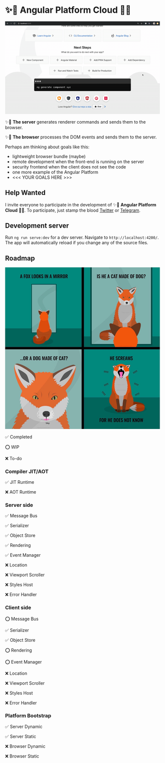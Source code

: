 # ✨🦊 Angular Platform Cloud 🦄✨

<p align="center">
  <img src="assets/preview.gif" width="600px" alt="preview">
</p>

✨🦊 **The server** generates renderer commands and sends them to the browser.

✨🦄 **The browser** processes the DOM events and sends them to the server.

Perhaps am thinking about goals like this:
- lightweight browser bundle (maybe) 
- remote development when the front-end is running on the server
- security frontend when the client does not see the code
- one more example of the Angular Platform
- <<< YOUR GOALS HERE >>>

## Help Wanted

I invite everyone to participate in the development of ✨🦊 **Angular Platform Cloud** 🦄✨. To participate, just stamp the blood [Twitter](https://twitter.com/thekiba_io) or [Telegram](https://t.me/thekiba).

## Development server

Run `ng run serve:dev` for a dev server. Navigate to `http://localhost:4200/`. The app will automatically reload if you change any of the source files.

## Roadmap

<p align="center">
  <img src="assets/fox-screams.jpeg" width="600px" alt="Fox Screams">
</p>

 ✅ Completed

 ⭕️ WIP

 ❌ To-do


### Compiler JIT/AOT

 ✅ JIT Runtime

 ❌ AOT Runtime
 

### Server side

 ✅ Message Bus
 
 ✅ Serializer
 
 ✅ Object Store
 
 ✅ Rendering
 
 ✅ Event Manager
 
 ❌ Location
 
 ❌ Viewport Scroller
 
 ❌ Styles Host
 
 ❌ Error Handler
 

### Client side

 ⭕️ Message Bus
 
 ✅ Serializer
 
 ✅ Object Store
 
 ⭕️ Rendering
 
 ⭕️ Event Manager
 
 ❌ Location
 
 ❌ Viewport Scroller
 
 ❌ Styles Host
 
 ❌ Error Handler
 

### Platform Bootstrap

 ✅ Server Dynamic
 
 ✅ Server Static
 
 ❌ Browser Dynamic
 
 ❌ Browser Static
 
